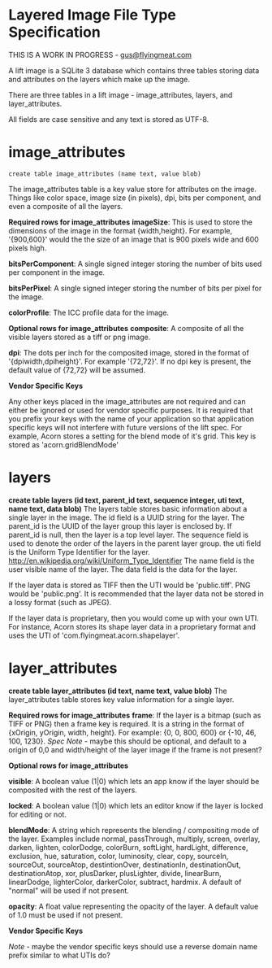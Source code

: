 # Layered Image File Type Specification

THIS IS A WORK IN PROGRESS - gus@flyingmeat.com

A lift image is a SQLite 3 database which contains three tables storing data and attributes on the layers which make up the image.

There are three tables in a lift image - image_attributes, layers, and layer_attributes.

All fields are case sensitive and any text is stored as UTF-8.

# image_attributes
`create table image_attributes (name text, value blob)`

The image_attributes table is a key value store for attributes on the image.  Things like color space, image size (in pixels), dpi, bits per component, and even a composite of all the layers.

**Required rows for image_attributes**
**imageSize**: This is used to store the dimensions of the image in the format {width,height}.  For example, '{900,600}' would the the size of an image that is 900 pixels wide and 600 pixels high.

**bitsPerComponent**: A single signed integer storing the number of bits used per component in the image.

**bitsPerPixel**: A single signed integer storing the number of bits per pixel for the image.

**colorProfile**: The ICC profile data for the image.

**Optional rows for image_attributes**
**composite**: A composite of all the visible layers stored as a tiff or png image.

**dpi**: The dots per inch for the composited image, stored in the format of '{dpiwidth,dpiheight}'.  For example '{72,72}'.
If no dpi key is present, the default value of {72,72} will be assumed.

**Vendor Specific Keys**

Any other keys placed in the image_attributes are not required and can either be ignored or used for vendor specific purposes.  It is required that you prefix your keys with the name of your application so that application specific keys will not interfere  with future versions of the lift spec.  For example, Acorn stores a setting for the blend mode of it's grid.  This key is stored as 'acorn.gridBlendMode'


# layers
**create table layers (id text, parent_id text, sequence integer, uti text, name text, data blob)**
The layers table stores basic information about a single layer in the image.
The id field is a UUID string for the layer.
The parent_id is the UUID of the layer group this layer is enclosed by.  If parent_id is null, then the layer is a top level layer.
The sequence field is used to denote the order of the layers in the parent layer group.
the uti field is the Uniform Type Identifier for the layer.  http://en.wikipedia.org/wiki/Uniform_Type_Identifier
The name field is the user visible name of the layer.
The data field is the data for the layer.

If the layer data is stored as TIFF then the UTI would be 'public.tiff'.  PNG would be 'public.png'.  It is recommended that the layer data not be stored in a lossy format (such as JPEG).

If the layer data is proprietary, then you would come up with your own UTI.  For instance, Acorn stores its shape layer data in a proprietary format and uses the UTI of 'com.flyingmeat.acorn.shapelayer'.

# layer_attributes
**create table layer_attributes (id text, name text, value blob)**
The layer_attributes table stores key value information for a single layer.

**Required rows for image_attributes**
**frame**: If the layer is a bitmap (such as TIFF or PNG) then a frame key is required.  It is a string in the format of {xOrigin, yOrigin, width, height}.  For example: {0, 0, 800, 600} or {-10, 46, 100, 1230}.
*Spec Note* - maybe this should be optional, and default to a origin of 0,0 and width/height of the layer image if the frame is not present?


**Optional rows for image_attributes**

**visible**: A boolean value (1|0) which lets an app know if the layer should be composited with the rest of the layers.

**locked**: A boolean value (1|0) which lets an editor know if the layer is locked for editing or not.

**blendMode**: A string which represents the blending / compositing mode of the layer.  Examples include normal, passThrough, multiply, screen, overlay, darken, lighten, colorDodge, colorBurn, softLight, hardLight, difference, exclusion, hue, saturation, color, luminosity, clear, copy, sourceIn, sourceOut, sourceAtop, destintionOver, destinationIn, destinationOut, destinationAtop, xor, plusDarker, plusLighter, divide, linearBurn, linearDodge, lighterColor, darkerColor, subtract, hardmix.  A default of "normal" will be used if not present.

**opacity**: A float value representing the opacity of the layer.  A default value of 1.0 must be used if not present.

**Vendor Specific Keys**


*Note* - maybe the vendor specific keys should use a reverse domain name prefix similar to what UTIs do?